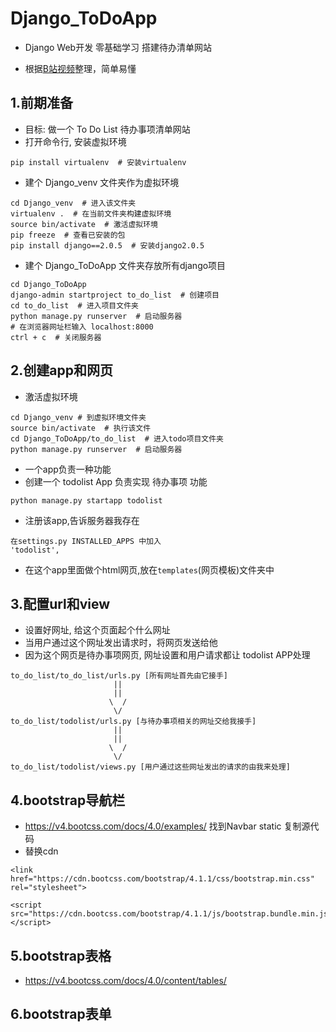 # Django_ToDoApp

- Django Web开发  零基础学习 搭建待办清单网站 

- 根据[B站视频](https://www.bilibili.com/video/av24293644/?p=1)整理，简单易懂

## 1.前期准备

- 目标: 做一个 To Do List 待办事项清单网站
- 打开命令行, 安装虚拟环境
```
pip install virtualenv  # 安装virtualenv
```
- 建个 Django_venv 文件夹作为虚拟环境
```
cd Django_venv  # 进入该文件夹
virtualenv .  # 在当前文件夹构建虚拟环境
source bin/activate  # 激活虚拟环境
pip freeze  # 查看已安装的包
pip install django==2.0.5  # 安装django2.0.5
```

- 建个 Django_ToDoApp 文件夹存放所有django项目
```
cd Django_ToDoApp
django-admin startproject to_do_list  # 创建项目
cd to_do_list  # 进入项目文件夹
python manage.py runserver  # 启动服务器
# 在浏览器网址栏输入 localhost:8000
ctrl + c  # 关闭服务器
```

## 2.创建app和网页
- 激活虚拟环境
```
cd Django_venv # 到虚拟环境文件夹
source bin/activate  # 执行该文件
cd Django_ToDoApp/to_do_list  # 进入todo项目文件夹
python manage.py runserver  # 启动服务器
```
- 一个app负责一种功能
- 创建一个 todolist App 负责实现 待办事项 功能
```
python manage.py startapp todolist
```
- 注册该app,告诉服务器我存在
```
在settings.py INSTALLED_APPS 中加入
'todolist',
```
- 在这个app里面做个html网页,放在```templates```(网页模板)文件夹中


## 3.配置url和view
- 设置好网址, 给这个页面起个什么网址
- 当用户通过这个网址发出请求时，将网页发送给他
- 因为这个网页是待办事项网页, 网址设置和用户请求都让 todolist APP处理
```
to_do_list/to_do_list/urls.py [所有网址首先由它接手]
                       ||
                       ||
                      \  /
                       \/
to_do_list/todolist/urls.py [与待办事项相关的网址交给我接手]
                       ||
                       ||
                      \  /
                       \/
to_do_list/todolist/views.py [用户通过这些网址发出的请求的由我来处理]
```

## 4.bootstrap导航栏 
- https://v4.bootcss.com/docs/4.0/examples/  找到Navbar static 复制源代码
- 替换cdn
```
<link href="https://cdn.bootcss.com/bootstrap/4.1.1/css/bootstrap.min.css" rel="stylesheet">

<script src="https://cdn.bootcss.com/bootstrap/4.1.1/js/bootstrap.bundle.min.js"></script>
```

## 5.bootstrap表格
- https://v4.bootcss.com/docs/4.0/content/tables/

## 6.bootstrap表单



